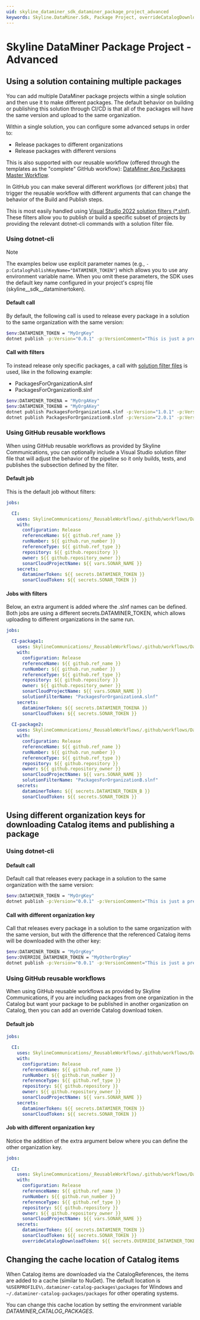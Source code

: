 ```yaml
---
uid: skyline_dataminer_sdk_dataminer_package_project_advanced
keywords: Skyline.DataMiner.Sdk, Package Project, overrideCatalogDownloadToken, OVERRIDE_DATAMINER_TOKEN, solutionFilterName
---
```


# Skyline DataMiner Package Project - Advanced

## Using a solution containing multiple packages

You can add multiple DataMiner package projects within a single solution and then use it to make different packages. The default behavior on building or publishing this solution through CI/CD is that all of the packages will have the same version and upload to the same organization.

Within a single solution, you can configure some advanced setups in order to:

- Release packages to different organizations
- Release packages with different versions

This is also supported with our reusable workflow (offered through the templates as the "complete" GitHub workflow): [DataMiner App Packages Master Workflow](xref:github_reusable_workflows_dataminer_app_packages_master_workflow).

In GitHub you can make several different workflows (or different jobs) that trigger the reusable workflow with different arguments that can change the behavior of the Build and Publish steps.

This is most easily handled using [Visual Studio 2022 solution filters (*.slnf)](xref:skyline_dataminer_sdk_solution_filter_files). These filters allow you to publish or build a specific subset of projects by providing the relevant dotnet-cli commands with a solution filter file.

### Using dotnet-cli

> [!NOTE]
> The examples below use explicit parameter names (e.g., `-p:CatalogPublishKeyName="DATAMINER_TOKEN"`) which allows you to use any environment variable name. When you omit these parameters, the SDK uses the default key name configured in your project's csproj file (skyline__sdk__dataminertoken).

#### Default call

By default, the following call is used to release every package in a solution to the same organization with the same version:

```bash
$env:DATAMINER_TOKEN = "MyOrgKey"
dotnet publish -p:Version="0.0.1" -p:VersionComment="This is just a pre-release version." -p:CatalogPublishKeyName="DATAMINER_TOKEN" -p:CatalogDefaultDownloadKeyName="DATAMINER_TOKEN"
```

#### Call with filters

To instead release only specific packages, a call with [solution filter files](xref:skyline_dataminer_sdk_solution_filter_files) is used, like in the following example:

- PackagesForOrganizationA.slnf
- PackagesForOrganizationB.slnf

```bash
$env:DATAMINER_TOKENA = "MyOrgAKey"
$env:DATAMINER_TOKENB = "MyOrgAKey"
dotnet publish PackagesForOrganizationA.slnf -p:Version="1.0.1" -p:VersionComment="Releasing 1.0.1 for A." -p:CatalogPublishKeyName="DATAMINER_TOKENA" -p:CatalogDefaultDownloadKeyName="DATAMINER_TOKENA"
dotnet publish PackagesForOrganizationB.slnf -p:Version="2.0.1" -p:VersionComment="Releasing 2.0.1 for B." -p:CatalogPublishKeyName="DATAMINER_TOKENB" -p:CatalogDefaultDownloadKeyName="DATAMINER_TOKENB"
```

### Using GitHub reusable workflows

When using GitHub reusable workflows as provided by Skyline Communications, you can optionally include a Visual Studio solution filter file that will adjust the behavior of the pipeline so it only builds, tests, and publishes the subsection defined by the filter.

#### Default job

This is the default job without filters:

```yml
jobs:

  CI:
    uses: SkylineCommunications/_ReusableWorkflows/.github/workflows/DataMiner App Packages Master Workflow.yml@main
    with:
      configuration: Release
      referenceName: ${{ github.ref_name }}
      runNumber: ${{ github.run_number }}
      referenceType: ${{ github.ref_type }}
      repository: ${{ github.repository }}
      owner: ${{ github.repository_owner }}
      sonarCloudProjectName: ${{ vars.SONAR_NAME }}
    secrets:
      dataminerToken: ${{ secrets.DATAMINER_TOKEN }}
      sonarCloudToken: ${{ secrets.SONAR_TOKEN }}
```

#### Jobs with filters

Below, an extra argument is added where the .slnf names can be defined. Both jobs are using a different secrets.DATAMINER_TOKEN, which allows uploading to different organizations in the same run.

```yml
jobs:

  CI-package1:
    uses: SkylineCommunications/_ReusableWorkflows/.github/workflows/DataMiner App Packages Master Workflow.yml@main
    with:
      configuration: Release
      referenceName: ${{ github.ref_name }}
      runNumber: ${{ github.run_number }}
      referenceType: ${{ github.ref_type }}
      repository: ${{ github.repository }}
      owner: ${{ github.repository_owner }}
      sonarCloudProjectName: ${{ vars.SONAR_NAME }}
      solutionFilterName: "PackagesForOrganizationA.slnf"
    secrets:
      dataminerToken: ${{ secrets.DATAMINER_TOKENA }}
      sonarCloudToken: ${{ secrets.SONAR_TOKEN }} 
  
  CI-package2:
    uses: SkylineCommunications/_ReusableWorkflows/.github/workflows/DataMiner App Packages Master Workflow.yml@main
    with:
      configuration: Release
      referenceName: ${{ github.ref_name }}
      runNumber: ${{ github.run_number }}
      referenceType: ${{ github.ref_type }}
      repository: ${{ github.repository }}
      owner: ${{ github.repository_owner }}
      sonarCloudProjectName: ${{ vars.SONAR_NAME }}
      solutionFilterName: "PackagesForOrganizationB.slnf"
    secrets:
      dataminerToken: ${{ secrets.DATAMINER_TOKEN_B }}
      sonarCloudToken: ${{ secrets.SONAR_TOKEN }} 
```

## Using different organization keys for downloading Catalog items and publishing a package

### Using dotnet-cli

#### Default call

Default call that releases every package in a solution to the same organization with the same version:

```bash
$env:DATAMINER_TOKEN = "MyOrgKey"
dotnet publish -p:Version="0.0.1" -p:VersionComment="This is just a pre-release version." -p:CatalogPublishKeyName="DATAMINER_TOKEN" -p:CatalogDefaultDownloadKeyName="DATAMINER_TOKEN"
```

#### Call with different organization key

Call that releases every package in a solution to the same organization with the same version, but with the difference that the referenced Catalog items will be downloaded with the other key:

```bash
$env:DATAMINER_TOKEN = "MyOrgKey"
$env:OVERRIDE_DATAMINER_TOKEN = "MyOtherOrgKey"
dotnet publish -p:Version="0.0.1" -p:VersionComment="This is just a pre-release version." -p:CatalogPublishKeyName="DATAMINER_TOKEN" -p:CatalogDefaultDownloadKeyName="OVERRIDE_DATAMINER_TOKEN"
```

### Using GitHub reusable workflows

When using GitHub reusable workflows as provided by Skyline Communications, if you are including packages from one organization in the Catalog but want your package to be published in another organization on Catalog, then you can add an override Catalog download token.

#### Default job

```yml
jobs:

  CI:
    uses: SkylineCommunications/_ReusableWorkflows/.github/workflows/DataMiner App Packages Master Workflow.yml@main
    with:
      configuration: Release
      referenceName: ${{ github.ref_name }}
      runNumber: ${{ github.run_number }}
      referenceType: ${{ github.ref_type }}
      repository: ${{ github.repository }}
      owner: ${{ github.repository_owner }}
      sonarCloudProjectName: ${{ vars.SONAR_NAME }}
    secrets:
      dataminerToken: ${{ secrets.DATAMINER_TOKEN }}
      sonarCloudToken: ${{ secrets.SONAR_TOKEN }}
```

#### Job with different organization key

Notice the addition of the extra argument below where you can define the other organization key.

```yml
jobs:

  CI:
    uses: SkylineCommunications/_ReusableWorkflows/.github/workflows/DataMiner App Packages Master Workflow.yml@main
    with:
      configuration: Release
      referenceName: ${{ github.ref_name }}
      runNumber: ${{ github.run_number }}
      referenceType: ${{ github.ref_type }}
      repository: ${{ github.repository }}
      owner: ${{ github.repository_owner }}
      sonarCloudProjectName: ${{ vars.SONAR_NAME }}
    secrets:
      dataminerToken: ${{ secrets.DATAMINER_TOKEN }}
      sonarCloudToken: ${{ secrets.SONAR_TOKEN }}
      overrideCatalogDownloadToken: ${{ secrets.OVERRIDE_DATAMINER_TOKEN }}
```

## Changing the cache location of Catalog items

When Catalog items are downloaded via the CatalogReferences, the items are added to a cache (similar to NuGet). The default location is `%USERPROFILE%\.dataminer-catalog-packages\packages` for Windows and `~/.dataminer-catalog-packages/packages` for other operating systems.

You can change this cache location by setting the environment variable *DATAMINER_CATALOG_PACKAGES*.
